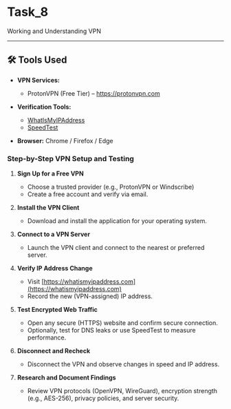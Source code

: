 # Task_8
Working and Understanding VPN

---

## 🛠️ Tools Used

- **VPN Services:**
  - ProtonVPN (Free Tier) – https://protonvpn.com

- **Verification Tools:**
  - [WhatIsMyIPAddress](https://whatismyipaddress.com)
  - [SpeedTest](https://speedtest.net)

- **Browser:** Chrome / Firefox / Edge


### Step-by-Step VPN Setup and Testing

1. **Sign Up for a Free VPN**
   - Choose a trusted provider (e.g., ProtonVPN or Windscribe)
   - Create a free account and verify via email.

2. **Install the VPN Client**
   - Download and install the application for your operating system.

3. **Connect to a VPN Server**
   - Launch the VPN client and connect to the nearest or preferred server.

4. **Verify IP Address Change**
   - Visit [https://whatismyipaddress.com](https://whatismyipaddress.com)
   - Record the new (VPN-assigned) IP address.

5. **Test Encrypted Web Traffic**
   - Open any secure (HTTPS) website and confirm secure connection.
   - Optionally, test for DNS leaks or use SpeedTest to measure performance.

6. **Disconnect and Recheck**
   - Disconnect the VPN and observe changes in speed and IP address.

7. **Research and Document Findings**
   - Review VPN protocols (OpenVPN, WireGuard), encryption strength (e.g., AES-256), privacy policies, and server security.
